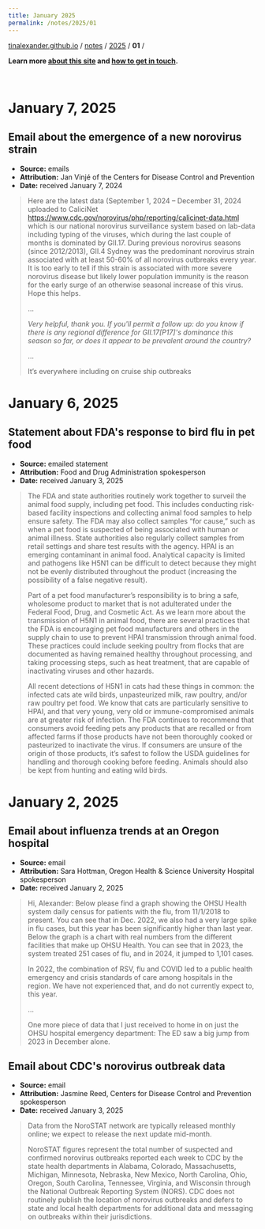 ```yaml
---
title: January 2025
permalink: /notes/2025/01
---
```


[tinalexander.github.io](https://tinalexander.github.io/) / [notes](https://tinalexander.github.io/notes/) / [2025](https://tinalexander.github.io/notes/2025/) / **01** /

**Learn more [about this site](https://tinalexander.github.io/notes/) and [how to get in touch](https://github.com/tinalexander#about-me).** 

<br>

# January 7, 2025

## Email about the emergence of a new norovirus strain

- **Source:** emails
- **Attribution:** Jan Vinjé of the Centers for Disease Control and Prevention
- **Date:** received January 7, 2024

> Here are the latest data (September 1, 2024 – December 31, 2024 uploaded to CaliciNet  https://www.cdc.gov/norovirus/php/reporting/calicinet-data.html which is our national norovirus surveillance system based on lab-data including typing of the viruses, which during the last couple of months is dominated by GII.17. During previous norovirus seasons (since 2012/2013), GII.4 Sydney was the predominant norovirus strain associated with at least 50-60% of all norovirus outbreaks every year. It is too early to tell if this strain is associated with more severe norovirus disease but likely lower population immunity is the reason for the early surge of an otherwise seasonal increase of this virus. Hope this helps.
> 
> ...
> 
> _Very helpful, thank you. If you'll permit a follow up: do you know if there is any regional difference for GII.17[P17]'s dominance this season so far, or does it appear to be prevalent around the country?_
> 
> ...
> 
> It’s everywhere including on cruise ship outbreaks

# January 6, 2025

## Statement about FDA's response to bird flu in pet food

- **Source:** emailed statement
- **Attribution:** Food and Drug Administration spokesperson
- **Date:** received January 3, 2025

> The FDA and state authorities routinely work together to surveil the animal food supply, including pet food. This includes conducting risk-based facility inspections and collecting animal food samples to help ensure safety.  The FDA may also collect samples “for cause,” such as when a pet food is suspected of being associated with human or animal illness. State authorities also regularly collect samples from retail settings and share test results with the agency. HPAI is an emerging contaminant in animal food. Analytical capacity is limited and pathogens like H5N1 can be difficult to detect because they might not be evenly distributed throughout the product (increasing the possibility of a false negative result). 
> 
> Part of a pet food manufacturer’s responsibility is to bring a safe, wholesome product to market that is not adulterated under the Federal Food, Drug, and Cosmetic Act. As we learn more about the transmission of H5N1 in animal food, there are several practices that the FDA is encouraging pet food manufacturers and others in the supply chain to use to prevent HPAI transmission through animal food. These practices could include seeking poultry from flocks that are documented as having remained healthy throughout processing, and taking processing steps, such as heat treatment, that are capable of inactivating viruses and other hazards.   
> 
> All recent detections of H5N1 in cats had these things in common: the infected cats ate wild birds, unpasteurized milk, raw poultry, and/or raw poultry pet food. We know that cats are particularly sensitive to HPAI, and that very young, very old or immune-compromised animals are at greater risk of infection. The FDA continues to recommend that consumers avoid feeding pets any products that are recalled or from affected farms if those products have not been thoroughly cooked or pasteurized to inactivate the virus. If consumers are unsure of the origin of those products, it’s safest to follow the USDA guidelines for handling and thorough cooking before feeding. Animals should also be kept from hunting and eating wild birds.

# January 2, 2025

## Email about influenza trends at an Oregon hospital

- **Source:** email
- **Attribution:** Sara Hottman, Oregon Health & Science University Hospital spokesperson
- **Date:** received January 2, 2025

> Hi, Alexander: Below please find a graph showing the OHSU Health system daily census for patients with the flu, from 11/1/2018 to present. You can see that in Dec. 2022, we also had a very large spike in flu cases, but this year has been significantly higher than last year. Below the graph is a chart with real numbers from the different facilities that make up OHSU Health. You can see that in 2023, the system treated 251 cases of flu, and in 2024, it jumped to 1,101 cases.
> 
> In 2022, the combination of RSV, flu and COVID led to a public health emergency and crisis standards of care among hospitals in the region. We have not experienced that, and do not currently expect to, this year.
> 
> ...
> 
> One more piece of data that I just received to home in on just the OHSU hospital emergency department: The ED saw a big jump from 2023 in December alone.

## Email about CDC's norovirus outbreak data

- **Source:** email
- **Attribution:** Jasmine Reed, Centers for Disease Control and Prevention spokesperson
- **Date:** received January 3, 2025

> Data from the NoroSTAT network are typically released monthly online; we expect to release the next update mid-month.
> 
> NoroSTAT figures represent the total number of suspected and confirmed norovirus outbreaks reported each week to CDC by the state health departments in Alabama, Colorado, Massachusetts, Michigan, Minnesota, Nebraska, New Mexico, North Carolina, Ohio, Oregon, South Carolina, Tennessee, Virginia, and Wisconsin through the National Outbreak Reporting System (NORS). CDC does not routinely publish the location of norovirus outbreaks and defers to state and local health departments for additional data and messaging on outbreaks within their jurisdictions.

